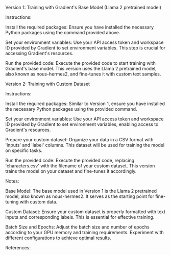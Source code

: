 ﻿Version 1: Training with Gradient's Base Model (Llama 2 pretrained model)

Instructions:

Install the required packages: Ensure you have installed the necessary Python packages using the command provided above.

Set your environment variables: Use your API access token and workspace ID provided by Gradient to set environment variables. This step is crucial for accessing Gradient's resources.

Run the provided code: Execute the provided code to start training with Gradient's base model. This version uses the Llama 2 pretrained model, also known as nous-hermes2, and fine-tunes it with custom text samples.

Version 2: Training with Custom Dataset

Instructions:

Install the required packages: Similar to Version 1, ensure you have installed the necessary Python packages using the provided command.

Set your environment variables: Use your API access token and workspace ID provided by Gradient to set environment variables, enabling access to Gradient's resources.

Prepare your custom dataset: Organize your data in a CSV format with 'inputs' and 'label' columns. This dataset will be used for training the model on specific tasks.

Run the provided code: Execute the provided code, replacing 'characters.csv' with the filename of your custom dataset. This version trains the model on your dataset and fine-tunes it accordingly.

Notes:

Base Model: The base model used in Version 1 is the Llama 2 pretrained model, also known as nous-hermes2. It serves as the starting point for fine-tuning with custom data.

Custom Dataset: Ensure your custom dataset is properly formatted with text inputs and corresponding labels. This is essential for effective training.

Batch Size and Epochs: Adjust the batch size and number of epochs according to your GPU memory and training requirements. Experiment with different configurations to achieve optimal results.

References:

